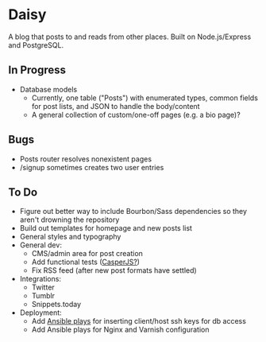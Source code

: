 # Daisy

A blog that posts to and reads from other places. Built on Node.js/Express and PostgreSQL.

## In Progress

* Database models
	* Currently, one table ("Posts") with enumerated types, common fields for post lists, and JSON to handle the body/content
	* A general collection of custom/one-off pages (e.g. a bio page)?

## Bugs

* Posts router resolves nonexistent pages
* /signup sometimes creates two user entries

## To Do

* Figure out better way to include Bourbon/Sass dependencies so they aren't drowning the repository
* Build out templates for homepage and new posts list
* General styles and typography
* General dev:
	* CMS/admin area for post creation
	* Add functional tests ([CasperJS?](https://www.helpscout.net/blog/functional-testing-casperjs/))
	* Fix RSS feed (after new post formats have settled)
* Integrations:
	* Twitter
	* Tumblr
	* Snippets.today
* Deployment:
	* Add [Ansible plays](https://derpops.bike/2014/06/07/ssh-key-rotation-with-ansible/) for inserting client/host ssh keys for db access
	* Add Ansible plays for Nginx and Varnish configuration
